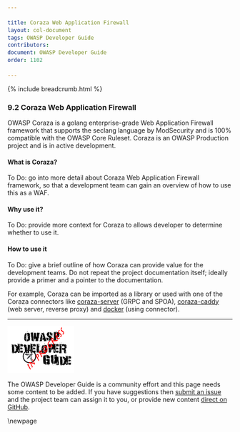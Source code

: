 ```yaml
---

title: Coraza Web Application Firewall
layout: col-document
tags: OWASP Developer Guide
contributors:
document: OWASP Developer Guide
order: 1102

---
```


{% include breadcrumb.html %}

### 9.2 Coraza Web Application Firewall

OWASP Coraza is a golang enterprise-grade Web Application Firewall framework
that supports the seclang language by ModSecurity and is 100% compatible with the OWASP Core Ruleset.
Coraza is an OWASP Production project and is in active development.

#### What is Coraza?

To Do: go into more detail about Coraza Web Application Firewall framework,
so that a development team can gain an overview of how to use this as a WAF.

#### Why use it?

To Do: provide more context for Coraza to allows developer to determine whether to use it.

#### How to use it

To Do: give a brief outline of how Coraza can provide value for the development teams.
Do not repeat the project documentation itself; ideally provide a primer and a pointer to the documentation.

For example, Coraza can be imported as a library or used with one of the Coraza connectors like
[coraza-server][coraza-server] (GRPC and SPOA),
[coraza-caddy][caddy] (web server, reverse proxy) and [docker][coraza-docker] (using connector).

----

![Developer Guide](../assets/images/dg_wip.png "OWASP Developer Guide")

The OWASP Developer Guide is a community effort and this page needs some content to be added.
If you have suggestions then [submit an issue][issue1102] and the project team can assign it to you,
or provide new content [direct on GitHub][edit1102].

[caddy]: https://github.com/corazawaf/coraza-caddy
[coraza-docker]: https://owasp.org/www-project-coraza-web-application-firewall/#
[coraza-server]: https://github.com/corazawaf/coraza-server
[issue1102]: https://github.com/OWASP/www-project-developer-guide/issues/new?labels=enhancement&template=request.md&title=Update:%2011-operation/02-coraza
[edit1102]: https://github.com/OWASP/www-project-developer-guide/blob/main/draft/11-operation/02-coraza.md

\newpage
